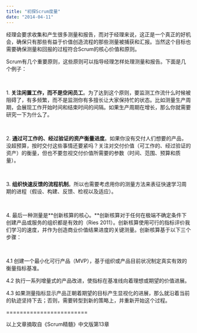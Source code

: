 ```yaml
---
title: "初探Scrum度量"
date: "2014-04-11"
---
```


经理会要求收集和产生很多测量和报告，而对于经理来说，这正是一个真正的好机会，确保只有那些有益于价值创造流程的那些测量被捕获和汇报。当然这个目标也需要确保测量和回报的过程符合Scrum的核心价值和原则。

Scrum有几个重要原则，这些原则可以指导经理怎样处理测量和报告。下面是几个例子：

 

1. **关注闲置工作，而不是空闲员工**。为了达到这个原则，要监测工作流什么时候被阻碍了，有多频繁，而不是监测你有多擅长让大家保持忙的状态。比如测量生产周期，会展现工作开始时间和结束时间的间隔。如果生产周期在增长，那么你就需要研究一下为什么了。

 

2. **通过可工作的、经过验证的资产衡量进度**。如果你没有交付人们想要的产品，没超预算，按时交付这些事情还要紧吗？关注对交付价值（可工作的、经过验证的资产）的衡量，但也不要忽视交付价值所需要的参数（时间、范围、预算和质量）。

 

3. **组织快速反馈的流程机制**。所以也需要考虑用你的测量方法来表征快速学习周期的进程（假设、构建、反馈、检视以及适应）。

 

4\. 最后一种测量是**创新核算的核心。**创新核算对于任何在极端不确定条件下创建产品或服务的组织都是有效的（Ries 2011）。创新核算使用可行的指标评价我们学习的速度，并作为创造商业价值结果进度的关键测量。创新核算基于以下三个步骤：

 

4.1 创建一个最小化可行产品（MVP），基于组织或产品目前状况制定真实有效的衡量指标基准。

4.2 执行一系列增量式的产品改进，使指标在基准线向着理想或期望的价值进展。

4.3 如果测量指标显示产品正朝着期望的目标产生显视化的进展，那么就沿着当前的轨迹坚持下去；否则，需要转型到新的策略上，并重新开始这个过程。

\========================

以上文章摘取自《Scrum精髓》中文版第13章
